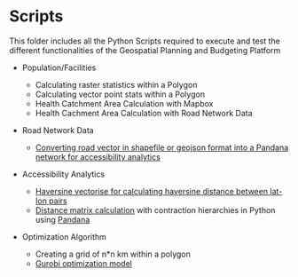 # Scripts
This folder includes all the Python Scripts required to execute and test the different functionalities of the Geospatial Planning and Budgeting Platform

- Population/Facilities
  - Calculating raster statistics within a Polygon
  - Calculating vector point stats within a Polygon
  - Health Catchment Area Calculation with Mapbox
  - Health Cachment Area Calculation with Road Network Data
  
- Road Network Data
  - [Converting road vector in shapefile or geojson format into a Pandana network for accessibility analytics](https://github.com/parvathykrishnank/gpbp/blob/39b54b9ab8355483b6debb807a684b67c64316a8/Scripts/network_gpbp.py) 
  
- Accessibility Analytics
  - [Haversine vectorise for calculating haversine distance between lat-lon pairs](https://github.com/parvathykrishnank/gpbp/blob/2fb6a8e3b1d07c92b25987e6eb3d64f1752a77af/Scripts/haversine_vectorize.py)
  - [Distance matrix calculation](https://github.com/parvathykrishnank/gpbp/blob/b1744dbb03528d1b9226fec9da74c85eb4808ca5/Scripts/distance_matrix.py) with contraction hierarchies in Python using [Pandana](https://udst.github.io/pandana/network.html)

- Optimization Algorithm
  - Creating a grid of n\*n km within a polygon  
  - [Gurobi optimization model](https://github.com/parvathykrishnank/gpbp/blob/cf3597a73cf18bca1ac2477df87f40c7cda32cc4/Scripts/optimization_model.py)

